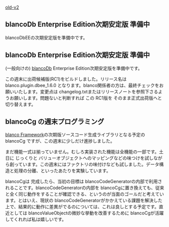 [old-v2](ig060403-orig.html)

## blancoDb Enterprise Edition次期安定版 準備中

blancoDbEEの次期安定版を準備中です。


## blancoDb Enterprise Edition次期安定版 準備中

(一般向けの) [blancoDb](http://www.igapyon.jp/blanco/blancodb.html) Enterprise Edition次期安定版を準備中です。

この週末に出荷候補版(RC1)をビルドしました。リリース名は blanco.plugin.dbee_1.6.0 となります。blanco関係者の方は、最終チェックをお願いいたします。変更点は
changelog.txtまたはリリースノートを参照下さるようお願いします。問題ないと判断すれば この RC1版を そのまま正式出荷版へと切り替えます。

## blancoCg の週末プログラミング

[blanco Framework](http://www.igapyon.jp/blanco/blanco.ja.html)の次期版ソースコード生成ライブラリとなる予定の blancoCg ですが、この週末に少しだけ進捗しました。

まだ機能一式は揃っていません。むしろ実装された機能は全機能の一部です。土日に じっくりと バリューオブジェクトへのマッピングなどの味つけを試しながら創っています。この週末にはファクトリの味付けなども試しました。データ構造と処理の分離、といったあたりを実験しています。

blancoCgは 完成したら、当初の目標は blancoCodeGeneratorの内部で利用されることです。blancoCodeGeneratorの内部を
blancoCgに置き換えても、従来と全く同じ動作をすることが確認できる、というのが当面のゴールだと考えています。とはいえ、現状の blancoCodeGeneratorがかかえている課題を解決した上で、結果的に動作に差異がでるのについては、これは良しとする予定です。直近としては
blancoValueObjectの微妙な挙動を改善するために blancoCgが活躍してくれれば私は嬉しいです。